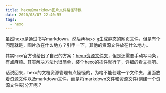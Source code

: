```yaml
---
title: hexo的markdown图片文件路径转换
date: 2020/08/07 22:40:55
tags:
  - hexo
---
```


虽然hexo是通过书写markdown，然后再`hexo g`生成静态的网页文件，但是有个问题就是，图片放在什么地方？引申一下，其他的资源文件放在什么地方。

其实`hexo`官方也给出了自己的方案：[hexo资源文件夹](https://hexo.io/zh-cn/docs/asset-folders)，但是还需要手动写两条，有点麻烦。其实解决方法也很简单，装个hexo的插件就行了，详细的看[文档](https://github.com/cocowool/hexo-image-link)吧。

话说回来，hexo的文档资源管理有点怪怪的，为啥不能创建一个文件夹，里面放着资源文件以及markdown文件，而是将markdown文件和资源文件(创建一个资源文件夹)分开呢？

